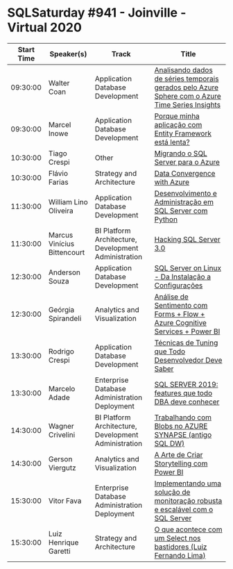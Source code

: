 # SQLSaturday #941 - Joinville - Virtual 2020
Start Time|Speaker(s)|Track|Title
---|---|---|---
09:30:00|Walter Coan|Application  Database Development|[Analisando dados de séries temporais gerados pelo Azure Sphere com o Azure Time Series Insights](102017.md)
09:30:00|Marcel Inowe|Application  Database Development|[Porque minha aplicação com Entity Framework está lenta?](102173.md)
10:30:00|Tiago Crespi|Other|[Migrando o SQL Server para o Azure](100572.md)
10:30:00|Flávio Farias|Strategy and Architecture|[Data Convergence with Azure](108316.md)
11:30:00|William Lino Oliveira|Application  Database Development|[Desenvolvimento e Administração em SQL Server com Python](101250.md)
11:30:00|Marcus Vinícius Bittencourt|BI Platform Architecture, Development  Administration|[Hacking SQL Server 3.0](102037.md)
12:30:00|Anderson Souza|Application  Database Development|[SQL Server on Linux - Da Instalação a Configurações](101116.md)
12:30:00|Geórgia Spirandeli|Analytics and Visualization|[Análise de Sentimento com Forms + Flow + Azure Cognitive Services + Power BI](101373.md)
13:30:00|Rodrigo Crespi|Application  Database Development|[Técnicas de Tuning que Todo Desenvolvedor Deve Saber](100012.md)
13:30:00|Marcelo Adade|Enterprise Database Administration  Deployment|[SQL SERVER 2019: features que todo DBA deve conhecer](102343.md)
14:30:00|Wagner Crivelini|BI Platform Architecture, Development  Administration|[Trabalhando com Blobs no AZURE SYNAPSE (antigo SQL DW)](101110.md)
14:30:00|Gerson Viergutz|Analytics and Visualization|[A Arte de Criar Storytelling com Power BI](102385.md)
15:30:00|Vitor Fava|Enterprise Database Administration  Deployment|[Implementando uma solução de monitoração robusta e escalável com o SQL Server](100010.md)
15:30:00|Luiz Henrique Garetti|Strategy and Architecture|[O que acontece com um Select nos bastidores (Luiz Fernando Lima)](101546.md)
